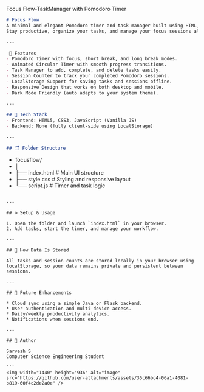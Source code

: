 Focus Flow-TaskManager with Pomodoro Timer

```markdown
# Focus Flow  
A minimal and elegant Pomodoro timer and task manager built using HTML, CSS, and JavaScript.  
Stay productive, organize your tasks, and manage your focus sessions all in one place — completely offline.

---

 🌟 Features
- Pomodoro Timer with focus, short break, and long break modes.  
- Animated Circular Timer with smooth progress transitions.  
- Task Manager to add, complete, and delete tasks easily.  
- Session Counter to track your completed Pomodoro sessions.  
- LocalStorage Support for saving tasks and sessions offline.  
- Responsive Design that works on both desktop and mobile.  
- Dark Mode Friendly (auto adapts to your system theme).

---

## 🧩 Tech Stack
- Frontend: HTML5, CSS3, JavaScript (Vanilla JS)  
- Backend: None (fully client-side using LocalStorage)  

---

## 🗂️ Folder Structure
```

- focusflow/
- │
- ├── index.html      # Main UI structure
- ├── style.css       # Styling and responsive layout
- └── script.js       # Timer and task logic

````

---

## ⚙️ Setup & Usage

1. Open the folder and launch `index.html` in your browser.
2. Add tasks, start the timer, and manage your workflow.

---

## 💾 How Data Is Stored

All tasks and session counts are stored locally in your browser using localStorage, so your data remains private and persistent between sessions.

---

## 🚀 Future Enhancements

* Cloud sync using a simple Java or Flask backend.
* User authentication and multi-device access.
* Daily/weekly productivity analytics.
* Notifications when sessions end.

---

## 🧠 Author

Sarvesh S
Computer Science Engineering Student

```
<img width="1440" height="936" alt="image" src="https://github.com/user-attachments/assets/35c66bc4-06a1-4081-b819-60f4c2de2a0e" />
